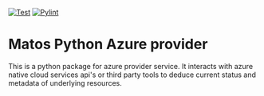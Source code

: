 [![Test](https://github.com/cloudmatos/matos-azure-provider/actions/workflows/test.yaml/badge.svg?branch=main)](https://github.com/cloudmatos/matos-azure-provider/actions/workflows/test.yaml)
[![Pylint](https://github.com/cloudmatos/matos-azure-provider/actions/workflows/pylint.yml/badge.svg?branch=main)](https://github.com/cloudmatos/matos-azure-provider/actions/workflows/pylint.yml)

# Matos Python Azure provider

This is a python package for azure provider service. 
It interacts with azure native cloud services api's or third party tools to deduce current status and metadata of underlying resources.
